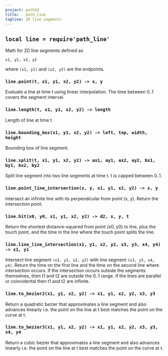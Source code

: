 ```yaml
---
project: path2d
title:   path_line
tagline: 2D line segments
---
```


## `local line = require'path_line'`

Math for 2D line segments defined as

	x1, y1, x2, y2

where `(x1, y1)` and `(x2, y2)` are the endpoints.

### `line.point(t, x1, y1, x2, y2) -> x, y`
Evaluate a line at time t using linear interpolation. The time between 0..1 covers the segment interval.

### `line.length(t, x1, y1, x2, y2) -> length`
Length of line at time t.

### `line.bounding_box(x1, y1, x2, y2) -> left, top, width, height`
Bounding box of line segment.

### `line.split(t, x1, y1, x2, y2) -> ax1, ay1, ax2, ay2, bx1, by1, bx2, by2`
Split line segment into two line segments at time t. t is capped between 0..1.

### `line.point_line_intersection(x, y, x1, y1, x2, y2) -> x, y`
Intersect an infinite line with its perpendicular from point (x, y). Return the intersection point.

### `line.hit(x0, y0, x1, y1, x2, y2) -> d2, x, y, t`
Return the shortest distance-squared from point (x0, y0) to line, plus the touch point, and the time in the line where the touch point splits the line.

### `line.line_line_intersection(x1, y1, x2, y2, x3, y3, x4, y4) -> x1, y1`
Intersect line segment `(x1, y1, x2, y2)` with line segment `(x3, y3, x4, y4)`. Return the time on the first line and the time on the second line where intersection occurs. If the intersection occurs outside the segments themselves, then t1 and t2 are outside the 0..1 range. If the lines are parallel or coincidental then t1 and t2 are infinite.

### `line.to_bezier2(x1, y1, x2, y2) -> x1, y1, x2, y2, x3, y3`
Return a quadratic bezier that approximates a line segment and also advances linearly i.e. the point on the line at t best matches the point on the curve at t.

### `line.to_bezier3(x1, y1, x2, y2) -> x1, y1, x2, y2, x3, y3, x4, y4`
Return a cubic bezier that approximates a line segment and also advances linearly i.e. the point on the line at t best matches the point on the curve at t.
